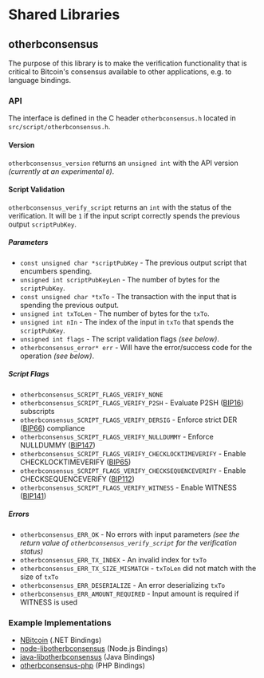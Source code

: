 Shared Libraries
================

## otherbconsensus

The purpose of this library is to make the verification functionality that is critical to Bitcoin's consensus available to other applications, e.g. to language bindings.

### API

The interface is defined in the C header `otherbconsensus.h` located in  `src/script/otherbconsensus.h`.

#### Version

`otherbconsensus_version` returns an `unsigned int` with the API version *(currently at an experimental `0`)*.

#### Script Validation

`otherbconsensus_verify_script` returns an `int` with the status of the verification. It will be `1` if the input script correctly spends the previous output `scriptPubKey`.

##### Parameters
- `const unsigned char *scriptPubKey` - The previous output script that encumbers spending.
- `unsigned int scriptPubKeyLen` - The number of bytes for the `scriptPubKey`.
- `const unsigned char *txTo` - The transaction with the input that is spending the previous output.
- `unsigned int txToLen` - The number of bytes for the `txTo`.
- `unsigned int nIn` - The index of the input in `txTo` that spends the `scriptPubKey`.
- `unsigned int flags` - The script validation flags *(see below)*.
- `otherbconsensus_error* err` - Will have the error/success code for the operation *(see below)*.

##### Script Flags
- `otherbconsensus_SCRIPT_FLAGS_VERIFY_NONE`
- `otherbconsensus_SCRIPT_FLAGS_VERIFY_P2SH` - Evaluate P2SH ([BIP16](https://github.com/otherb/bips/blob/master/bip-0016.mediawiki)) subscripts
- `otherbconsensus_SCRIPT_FLAGS_VERIFY_DERSIG` - Enforce strict DER ([BIP66](https://github.com/otherb/bips/blob/master/bip-0066.mediawiki)) compliance
- `otherbconsensus_SCRIPT_FLAGS_VERIFY_NULLDUMMY` - Enforce NULLDUMMY ([BIP147](https://github.com/otherb/bips/blob/master/bip-0147.mediawiki))
- `otherbconsensus_SCRIPT_FLAGS_VERIFY_CHECKLOCKTIMEVERIFY` - Enable CHECKLOCKTIMEVERIFY ([BIP65](https://github.com/otherb/bips/blob/master/bip-0065.mediawiki))
- `otherbconsensus_SCRIPT_FLAGS_VERIFY_CHECKSEQUENCEVERIFY` - Enable CHECKSEQUENCEVERIFY ([BIP112](https://github.com/otherb/bips/blob/master/bip-0112.mediawiki))
- `otherbconsensus_SCRIPT_FLAGS_VERIFY_WITNESS` - Enable WITNESS ([BIP141](https://github.com/otherb/bips/blob/master/bip-0141.mediawiki))

##### Errors
- `otherbconsensus_ERR_OK` - No errors with input parameters *(see the return value of `otherbconsensus_verify_script` for the verification status)*
- `otherbconsensus_ERR_TX_INDEX` - An invalid index for `txTo`
- `otherbconsensus_ERR_TX_SIZE_MISMATCH` - `txToLen` did not match with the size of `txTo`
- `otherbconsensus_ERR_DESERIALIZE` - An error deserializing `txTo`
- `otherbconsensus_ERR_AMOUNT_REQUIRED` - Input amount is required if WITNESS is used

### Example Implementations
- [NBitcoin](https://github.com/NicolasDorier/NBitcoin/blob/master/NBitcoin/Script.cs#L814) (.NET Bindings)
- [node-libotherbconsensus](https://github.com/bitpay/node-libotherbconsensus) (Node.js Bindings)
- [java-libotherbconsensus](https://github.com/dexX7/java-libotherbconsensus) (Java Bindings)
- [otherbconsensus-php](https://github.com/Bit-Wasp/otherbconsensus-php) (PHP Bindings)

